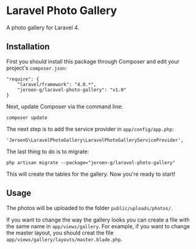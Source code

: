 Laravel Photo Gallery
=====================

A photo gallery for Laravel 4.

## Installation
First you should install this package through Composer and edit your project's `composer.json`:

    "require": {
		"laravel/framework": "4.0.*",
		"jeroen-g/laravel-photo-gallery": "v1.0"
	}

Next, update Composer via the command line:

    composer update

The next step is to add the service provider in `app/config/app.php`:

    'JeroenG\LaravelPhotoGallery\LaravelPhotoGalleryServiceProvider',

The last thing to do is to migrate:

	php artisan migrate --package="jeroen-g/laravel-photo-gallery"

This will create the tables for the gallery. Now you're ready to start!

## Usage
The photos will be uploaded to the folder `public/uploads/photos/`.

If you want to change the way the gallery looks you can create a file with the same name in `app/views/gallery`. For example, if you want to change the master layout, you should creat the file `app/views/gallery/layouts/master.blade.php`.